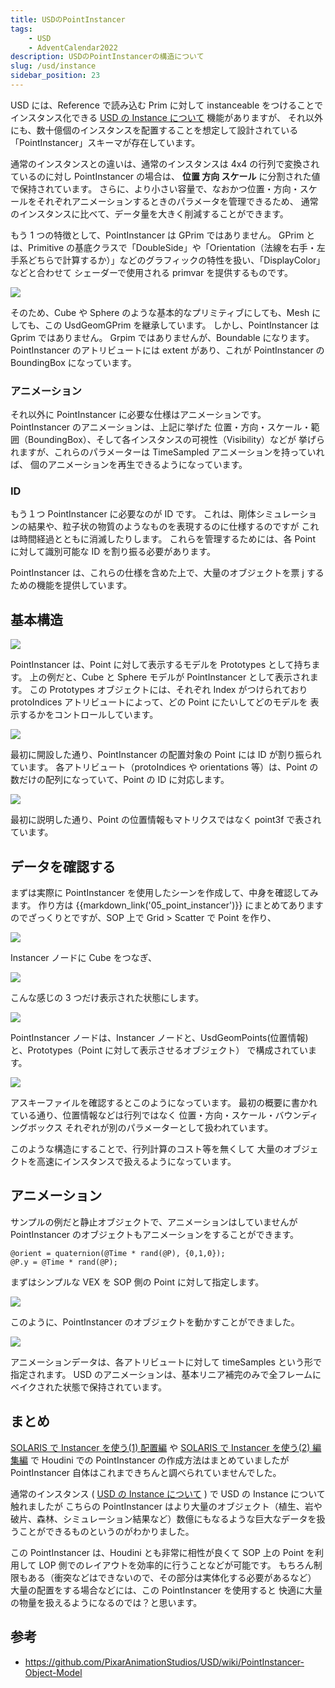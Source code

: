 ```yaml
---
title: USDのPointInstancer
tags:
    - USD
    - AdventCalendar2022
description: USDのPointInstancerの構造について
slug: /usd/instance
sidebar_position: 23
---
```


USD には、Reference で読み込む Prim に対して instanceable をつけることで
インスタンス化できる [ USD の Instance について](/usd/instance) 機能がありますが、
それ以外にも、数十億個のインスタンスを配置することを想定して設計されている「PointInstancer」スキーマが存在しています。

通常のインスタンスとの違いは、通常のインスタンスは 4x4 の行列で変換されているのに対し
PointInstancer の場合は、 **位置 方向 スケール** に分割された値で保持されています。
さらに、より小さい容量で、なおかつ位置・方向・スケールをそれぞれアニメーションするときのパラメータを管理できるため、
通常のインスタンスに比べて、データ量を大きく削減することができます。

もう 1 つの特徴として、PointInstancer は GPrim ではありません。
GPrim とは、Primitive の基底クラスで「DoubleSide」や「Orientation（法線を右手・左手系どちらで計算するか）」などのグラフィックの特性を扱い、「DisplayColor」などと合わせて
シェーダーで使用される primvar を提供するものです。

![](https://gyazo.com/1d6a7d5e2b3e00d757a07c038fe646a5.png)

そのため、Cube や Sphere のような基本的なプリミティブにしても、Mesh にしても、この UsdGeomGPrim を継承しています。
しかし、PointInstancer は Gprim ではありません。
Grpim ではありませんが、Boundable になります。
PointInstancer のアトリビュートには extent があり、これが PointInstancer の BoundingBox になっています。

### アニメーション

それ以外に PointInstancer に必要な仕様はアニメーションです。
PointInstancer のアニメーションは、上記に挙げた 位置・方向・スケール・範囲（BoundingBox）、そして各インスタンスの可視性（Visibility）などが
挙げられますが、これらのパラメーターは TimeSampled アニメーションを持っていれば、
個のアニメーションを再生できるようになっています。

### ID

もう１つ PointInstancer に必要なのが ID です。
これは、剛体シミュレーションの結果や、粒子状の物質のようなものを表現するのに仕様するのですが
これは時間経過とともに消滅したりします。
これらを管理するためには、各 Point に対して識別可能な ID を割り振る必要があります。

PointInstancer は、これらの仕様を含めた上で、大量のオブジェクトを票 j するための機能を提供しています。

## 基本構造

![](https://gyazo.com/14adbc0f2fb651eaa6a61c6712498288.png)

PointInstancer は、Point に対して表示するモデルを Prototypes として持ちます。
上の例だと、Cube と Sphere モデルが PointInstancer として表示されます。
この Prototypes オブジェクトには、それぞれ Index がつけられており
protoIndices アトリビュートによって、どの Point にたいしてどのモデルを
表示するかをコントロールしています。

![](https://gyazo.com/acd7f0a22d0d98b2898304df7e14d206.png)

最初に開設した通り、PointInstancer の配置対象の Point には ID が割り振られています。
各アトリビュート（protoIndices や orientations 等）は、Point の数だけの配列になっていて、Point の ID に対応します。

![](https://gyazo.com/8171342682e7cc3cfdced655de87cbdf.png)

最初に説明した通り、Point の位置情報もマトリクスではなく point3f で表されています。

## データを確認する

まずは実際に PointInstancer を使用したシーンを作成して、中身を確認してみます。
作り方は {{markdown_link('05_point_instancer')}} にまとめてありますのでざっくりとですが、SOP 上で Grid > Scatter で Point を作り、

![](https://gyazo.com/78b39b1c8650d8216eebf2c450dee9af.png)

Instancer ノードに Cube をつなぎ、

![](https://gyazo.com/e2ab04fe39ec1094800d17f23e34f98c.png)

こんな感じの 3 つだけ表示された状態にします。

![](https://gyazo.com/9808a42d62bb9e4b6f92535e6e22384d.png)

PointInstancer ノードは、Instancer ノードと、UsdGeomPoints(位置情報)と、Prototypes（Point に対して表示させるオブジェクト）
で構成されています。

![](https://gyazo.com/2d1cab55bad06cdf53dc7b1209bee1a4.png)

アスキーファイルを確認するとこのようになっています。
最初の概要に書かれている通り、位置情報などは行列ではなく 位置・方向・スケール・バウンディングボックス
それぞれが別のパラメーターとして扱われています。

このような構造にすることで、行列計算のコスト等を無くして
大量のオブジェクトを高速にインスタンスで扱えるようになっています。

## アニメーション

サンプルの例だと静止オブジェクトで、アニメーションはしていませんが
PointInstancer のオブジェクトもアニメーションをすることができます。

```vex
@orient = quaternion(@Time * rand(@P), {0,1,0});
@P.y = @Time * rand(@P);
```

まずはシンプルな VEX を SOP 側の Point に対して指定します。

![](https://gyazo.com/30c9f29fa893be6d0d1ac82c77fd2fee.gif)

このように、PointInstancer のオブジェクトを動かすことができました。

![](https://gyazo.com/717929511494b4a087356406d9b7fafe.png)

アニメーションデータは、各アトリビュートに対して timeSamples という形で指定されます。
USD のアニメーションは、基本リニア補完のみで全フレームにベイクされた状態で保持されています。

## まとめ

[SOLARIS で Instancer を使う(1) 配置編](/houdini/solaris/instance_01) や [SOLARIS で Instancer を使う(2) 編集編](/houdini/solaris/instance_02) で
Houdini での PointInstancer の作成方法はまとめていましたが
PointInstancer 自体はこれまできちんと調べられていませんでした。

通常のインスタンス ( [ USD の Instance について](/usd/instance) ) で USD の Instance について触れましたが
こちらの PointInstancer はより大量のオブジェクト（植生、岩や破片、森林、シミュレーション結果など）数億にもなるような巨大なデータを扱うことができるものというのがわかりました。

この PointInstancer は、Houdini とも非常に相性が良くて
SOP 上の Point を利用して LOP 側でのレイアウトを効率的に行うことなどが可能です。
もちろん制限もある（衝突などはできないので、その部分は実体化する必要があるなど）
大量の配置をする場合などには、この PointInstancer を使用すると
快適に大量の物量を扱えるようになるのでは？と思います。

## 参考

-   https://github.com/PixarAnimationStudios/USD/wiki/PointInstancer-Object-Model
